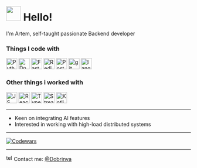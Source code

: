 <h1><img src="https://s6.gifyu.com/images/bbGcr.gif" width="40"/> Hello! </h1>

I'm Artem, self-taught passionate Backend developer
<!-- <p>I'm Artem, self-taught passionate Backend developer from <img src="https://cdn.countryflags.com/thumbs/russia/flag-round-250.png" alt="telegram" width="11">Russia</p> -->
<h3>Things I code with</h3>
<p>
  <img alt="Python" src="https://img.shields.io/badge/python-3670A0?style=for-the-badge&logo=python&logoColor=ffdd54" height="30"/>
  <img alt="Docker" src="https://img.shields.io/badge/-Docker-46a2f1?style=flat-square&logo=docker&logoColor=white" height="30"/>
  <img alt="FastAPI" src="https://img.shields.io/badge/FastAPI-005571?style=for-the-badge&logo=fastapi" height="30"/>
  <img alt="Redis" src="https://img.shields.io/badge/redis-%23DD0031.svg?style=for-the-badge&logo=redis&logoColor=white" height="30"/>
  <img alt="Postgres" src="https://img.shields.io/badge/postgres-%23316192.svg?style=for-the-badge&logo=postgresql&logoColor=white" height="30"/>
  <img alt="git" src="https://img.shields.io/badge/-Git-F05032?style=flat-square&logo=git&logoColor=white" height="30"/>
  <img alt="langchain" src="https://i.postimg.cc/521g64QV/langchain.png" height="30"/>
</p>
<h3>Other things i worked with</h3>
<p>
  <img alt="JS" src="https://img.shields.io/badge/javascript-%23323330.svg?style=for-the-badge&logo=javascript&logoColor=%23F7DF1E" height="30"/>
  <img alt="React" src="https://img.shields.io/badge/-React-45b8d8?style=flat-square&logo=react&logoColor=white" height="30"/>
  <img alt="TypeScript" src="https://img.shields.io/badge/-TypeScript-007ACC?style=flat-square&logo=typescript&logoColor=white" height="30"/>
  <img alt="Streamlit" src="https://img.shields.io/badge/Streamlit-%23FE4B4B.svg?style=for-the-badge&logo=streamlit&logoColor=white" height="30"/>
  <img alt="Kotlin" src="https://img.shields.io/badge/kotlin-%237F52FF.svg?style=for-the-badge&logo=kotlin&logoColor=white" height="30"/>
</p>

---

- Keen on integrating AI features
- Interested in working with high-load distributed systems

---

[![Codewars](https://www.codewars.com/users/Dobrinya/badges/large)](https://www.codewars.com/users/Dobrinya)

---

<p>
  <img src="https://upload.wikimedia.org/wikipedia/commons/thumb/8/83/Telegram_2019_Logo.svg/2048px-Telegram_2019_Logo.svg.png" alt="telegram" width="17">
  Contact me: <a href="https://t.me/Dobrinya">@Dobrinya</a>
</p>

